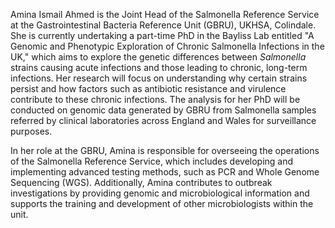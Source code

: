 Amina Ismail Ahmed is the Joint Head of the Salmonella Reference Service at the Gastrointestinal Bacteria Reference Unit (GBRU), UKHSA, Colindale. She is currently undertaking a part-time PhD in the Bayliss Lab entitled "A Genomic and Phenotypic Exploration of Chronic Salmonella Infections in the UK," which aims to explore the genetic differences between *Salmonella* strains causing acute infections and those leading to chronic, long-term infections. Her research will focus on understanding why certain strains persist and how factors such as antibiotic resistance and virulence contribute to these chronic infections. The analysis for her PhD will be conducted on genomic data generated by GBRU from Salmonella samples referred by clinical laboratories across England and Wales for surveillance purposes.

In her role at the GBRU, Amina is responsible for overseeing the operations of the Salmonella Reference Service, which includes developing and implementing advanced testing methods, such as PCR and Whole Genome Sequencing (WGS). Additionally, Amina contributes to outbreak investigations by providing genomic and microbiological information and supports the training and development of other microbiologists within the unit.
